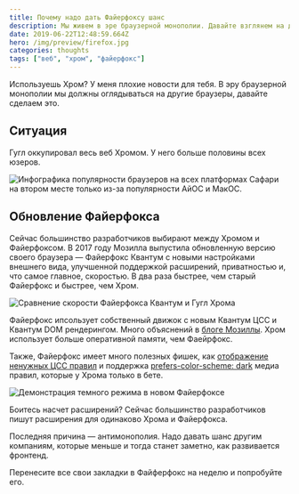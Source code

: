 ```yaml
---
title: Почему надо дать Файерфоксу шанс
description: Мы живем в эре браузерной монополии. Давайте взглянем на другой браузер
date: 2019-06-22T12:48:59.664Z
hero: /img/preview/firefox.jpg
categories: thoughts
tags: ["веб", "хром", "файерфокс"]
---
```


Используешь Хром? У меня плохие новости для тебя. В эру браузерной монополии мы должны оглядываться на другие браузеры, давайте сделаем это.

## Ситуация

Гугл оккупировал весь веб Хромом. У него больше половины всех юзеров.

![Инфографика популярности браузеров на всех платформах](/img/browser-stats.jpg "Инфографика популярности браузеров на всех платформах")
Сафари на втором месте только из-за популярности АйОС и МакОС.

## Обновление Файерфокса

Сейчас большинство разработчиков выбирают между Хромом и Файерфоксом. В 2017 году Мозилла выпустила обновленную версию своего браузера — Файерфокс Квантум с новыми настройками внешнего вида, улучшенной поддержкой расширений, приватностью и, что самое главное, скоростью. В два раза быстрее, чем старый Файерфокс и быстрее, чем Хром.

![Сравнение скорости Файерфокса Квантум и Гугл Хрома](/img/firefox-vs-chrome.jpg "Сравнение скорости Файерфокса Квантум и Гугл Хрома")

Файерфокс ипсользует собственный движок с новым Квантум ЦСС и Квантум DOM рендерингом. Много объяснений в [блоге Мозиллы](https://hacks.mozilla.org/2017/11/entering-the-quantum-era-how-firefox-got-fast-again-and-where-its-going-to-get-faster/). Хром использует больше оперативной памяти, чем Фаейрфокс.

Также, Файерфокс имеет много полезных фишек, как [отображение ненужных ЦСС правил](https://twitter.com/nicolaschevobbe/status/1135798960361263104) и поддержка [prefers-color-scheme: dark](https://hacks.mozilla.org/2019/05/firefox-67-dark-mode-css-webrender/) медиа правил, которые у Хрома только в бете.

![Демонстрация темного режима в новом Файерфоксе](/img/firefox-dark.png "Демонстрация темного режима в новом Файерфоксе")

Боитесь насчет расширений? Сейчас большинство разработчиков пишут расширения для одинаково Хрома и Файерфокса.

Последняя причина — антимонополия. Надо давать шанс другим компаниям, которые меньше и тогда станет заметно, как развивается фронтенд.

Перенесите все свои закладки в Файферфокс на неделю и попробуйте его.
